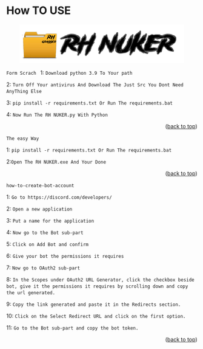 # How TO USE
 
 <div id="top"></div>
<p align="center">
  <a href="https://github.com/othneildrew/Best-README-Template">
    <img src="assets/banner.png" alt="Banner" width="436" height="102">
  </a>


 ```Form Scrach ```
1: ```Download python 3.9 To Your path```

2: ```Turn Off Your antivirus And Download The Just Src You Dont Need AnyThing Else```

3: ```pip install -r requirements.txt Or Run The requirements.bat ```

4: ```Now Run The RH NUKER.py With Python ```

<p align="right">(<a href="#top">back to top</a>)</p>


```The easy Way ```

1: ```pip install -r requirements.txt Or Run The requirements.bat```

2:```Open The RH NUKER.exe And Your Done```

<p align="right">(<a href="#top">back to top</a>)</p>


 ```how-to-create-bot-account ```

1: ```Go to https://discord.com/developers/ ```

2: ```Open a new application ```

3: ```Put a name for the application ```

4: ```Now go to the Bot sub-part ```

5: ```Click on Add Bot and confirm ```

6: ```Give your bot the permissions it requires ```

7: ```Now go to OAuth2 sub-part ```

8: ```In the Scopes under OAuth2 URL Generator, click the checkbox beside bot, give it the permissions it requires by scrolling down and copy the url generated. ```

9: ```Copy the link generated and paste it in the Redirects section. ```

10: ```Click on the Select Redirect URL and click on the first option. ```

11: ```Go to the Bot sub-part and copy the bot token. ```

<p align="right">(<a href="#top">back to top</a>)</p>


